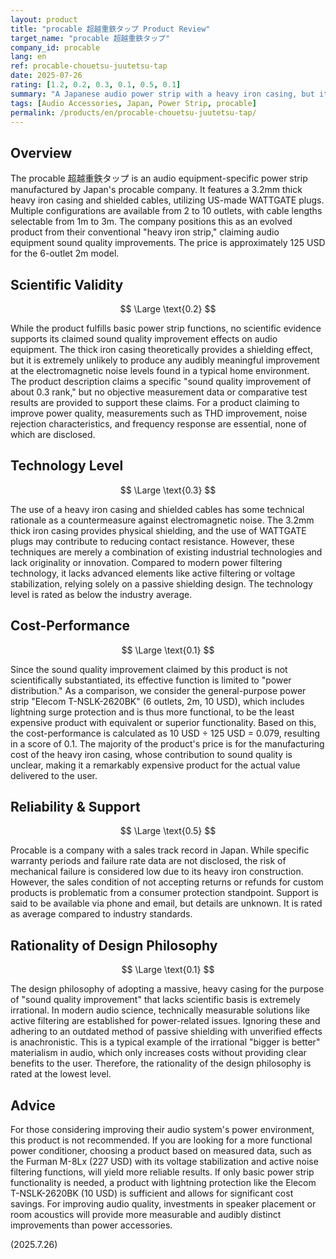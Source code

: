 ```yaml
---
layout: product
title: "procable 超越重鉄タップ Product Review"
target_name: "procable 超越重鉄タップ"
company_id: procable
lang: en
ref: procable-chouetsu-juutetsu-tap
date: 2025-07-26
rating: [1.2, 0.2, 0.3, 0.1, 0.5, 0.1]
summary: "A Japanese audio power strip with a heavy iron casing, but it is an expensive product that lacks scientific evidence and has low rationality in its design philosophy."
tags: [Audio Accessories, Japan, Power Strip, procable]
permalink: /products/en/procable-chouetsu-juutetsu-tap/
---
```

## Overview

The procable 超越重鉄タップ is an audio equipment-specific power strip manufactured by Japan's procable company. It features a 3.2mm thick heavy iron casing and shielded cables, utilizing US-made WATTGATE plugs. Multiple configurations are available from 2 to 10 outlets, with cable lengths selectable from 1m to 3m. The company positions this as an evolved product from their conventional "heavy iron strip," claiming audio equipment sound quality improvements. The price is approximately 125 USD for the 6-outlet 2m model.

## Scientific Validity

$$ \Large \text{0.2} $$

While the product fulfills basic power strip functions, no scientific evidence supports its claimed sound quality improvement effects on audio equipment. The thick iron casing theoretically provides a shielding effect, but it is extremely unlikely to produce any audibly meaningful improvement at the electromagnetic noise levels found in a typical home environment. The product description claims a specific "sound quality improvement of about 0.3 rank," but no objective measurement data or comparative test results are provided to support these claims. For a product claiming to improve power quality, measurements such as THD improvement, noise rejection characteristics, and frequency response are essential, none of which are disclosed.

## Technology Level

$$ \Large \text{0.3} $$

The use of a heavy iron casing and shielded cables has some technical rationale as a countermeasure against electromagnetic noise. The 3.2mm thick iron casing provides physical shielding, and the use of WATTGATE plugs may contribute to reducing contact resistance. However, these techniques are merely a combination of existing industrial technologies and lack originality or innovation. Compared to modern power filtering technology, it lacks advanced elements like active filtering or voltage stabilization, relying solely on a passive shielding design. The technology level is rated as below the industry average.

## Cost-Performance

$$ \Large \text{0.1} $$

Since the sound quality improvement claimed by this product is not scientifically substantiated, its effective function is limited to "power distribution." As a comparison, we consider the general-purpose power strip "Elecom T-NSLK-2620BK" (6 outlets, 2m, 10 USD), which includes lightning surge protection and is thus more functional, to be the least expensive product with equivalent or superior functionality. Based on this, the cost-performance is calculated as 10 USD ÷ 125 USD = 0.079, resulting in a score of 0.1. The majority of the product's price is for the manufacturing cost of the heavy iron casing, whose contribution to sound quality is unclear, making it a remarkably expensive product for the actual value delivered to the user.

## Reliability & Support

$$ \Large \text{0.5} $$

Procable is a company with a sales track record in Japan. While specific warranty periods and failure rate data are not disclosed, the risk of mechanical failure is considered low due to its heavy iron construction. However, the sales condition of not accepting returns or refunds for custom products is problematic from a consumer protection standpoint. Support is said to be available via phone and email, but details are unknown. It is rated as average compared to industry standards.

## Rationality of Design Philosophy

$$ \Large \text{0.1} $$

The design philosophy of adopting a massive, heavy casing for the purpose of "sound quality improvement" that lacks scientific basis is extremely irrational. In modern audio science, technically measurable solutions like active filtering are established for power-related issues. Ignoring these and adhering to an outdated method of passive shielding with unverified effects is anachronistic. This is a typical example of the irrational "bigger is better" materialism in audio, which only increases costs without providing clear benefits to the user. Therefore, the rationality of the design philosophy is rated at the lowest level.

## Advice

For those considering improving their audio system's power environment, this product is not recommended. If you are looking for a more functional power conditioner, choosing a product based on measured data, such as the Furman M-8Lx (227 USD) with its voltage stabilization and active noise filtering functions, will yield more reliable results. If only basic power strip functionality is needed, a product with lightning protection like the Elecom T-NSLK-2620BK (10 USD) is sufficient and allows for significant cost savings. For improving audio quality, investments in speaker placement or room acoustics will provide more measurable and audibly distinct improvements than power accessories.

(2025.7.26)
